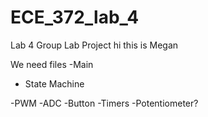 # ECE_372_lab_4
Lab 4 Group Lab Project
hi
this is Megan


We need files 
-Main
  - State Machine
 
-PWM
-ADC
-Button
-Timers
-Potentiometer?



